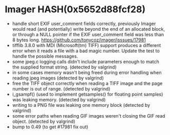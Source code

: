 # Imager HASH(0x5652d88fcf28)

- handle short EXIF user_comment fields correctly, previously Imager  would read (and potentially) write beyond the end of an allocated block,  or through a NULL pointer if the EXIF user_comment field was less  than 8 bytes long.  https://github.com/tonycoz/imager/isssues/17981
- tifflib 3.8.0 with MDI (Microsoft(tm) TIFF) support produces a   different error when it reads a file with a bad magic number.  Update the test to handle the possible messages.
- some jpeg.c logging calls didn't include parameters enough to match  the supplied format string. (detected by valgrind)
- in some cases memory wasn't being freed during error handling when  reading jpeg images (detected by valgrind)
- free the TIFF object correctly when reading a TIFF image and the   page number is out of range. (detected by valgrind)
- i_gsampf() (used to implement getsamples() for floating point samples)  was leaking memory. (detected by valgrind)
- writing to a PNG file was leaking one memory block  (detected by valgrind)
- some error paths when reading GIF images weren't closing the GIF  read object. (detected by valgrind)
- bump to 0.49 (to get #17981 fix out)